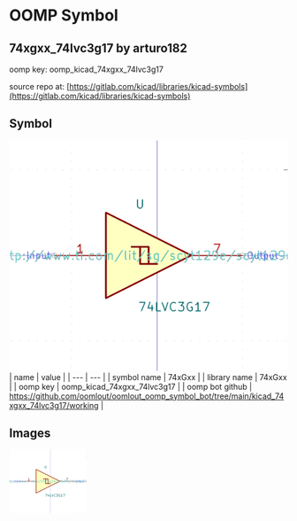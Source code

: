 # OOMP Symbol  
## 74xgxx_74lvc3g17  by arturo182  
  
oomp key: oomp_kicad_74xgxx_74lvc3g17  
  
source repo at: [https://gitlab.com/kicad/libraries/kicad-symbols](https://gitlab.com/kicad/libraries/kicad-symbols)  
## Symbol  
  
[![working.png](working_600.png)](working.png)  
| name | value | 
| --- | --- | 
| symbol name | 74xGxx | 
| library name | 74xGxx | 
| oomp key | oomp_kicad_74xgxx_74lvc3g17 | 
| oomp bot github | https://github.com/oomlout/oomlout_oomp_symbol_bot/tree/main/kicad_74xgxx_74lvc3g17/working | 
## Images  
  
[![working.png](working_140.png)](working.png)  
